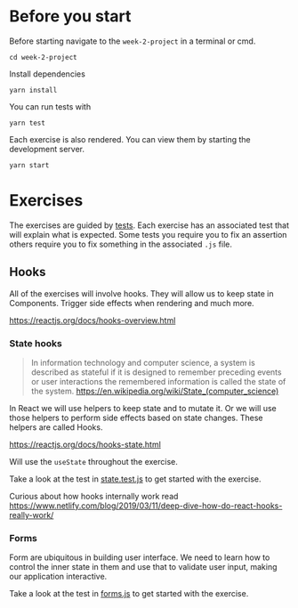 # Before you start

Before starting navigate to the `week-2-project` in a terminal or cmd.
```
cd week-2-project
```
Install dependencies
```
yarn install
```
You can run tests with 
```
yarn test
```

Each exercise is also rendered.
You can view them by starting the development server.
```
yarn start
```

# Exercises

The exercises are guided by [tests](./src/__tests__).
Each exercise has an associated test that will explain what is expected.
Some tests you require you to fix an assertion others require you to fix something in the associated `.js` file. 

## Hooks

All of the exercises will involve hooks.
They will allow us to keep state in Components. Trigger side effects when rendering and much more.

https://reactjs.org/docs/hooks-overview.html

### State hooks

> In information technology and computer science, a system is described as stateful if it is designed to remember preceding events or user interactions the remembered information is called the state of the system.
https://en.wikipedia.org/wiki/State_(computer_science)

In React we will use helpers to keep state and to mutate it.
Or we will use those helpers to perform side effects based on state changes.
These helpers are called Hooks.

https://reactjs.org/docs/hooks-state.html

Will use the `useState` throughout the exercise.

Take a look at the test in [state.test.js](./src/__tests__/state.test.js) to get started with the exercise.

Curious about how hooks internally work read
https://www.netlify.com/blog/2019/03/11/deep-dive-how-do-react-hooks-really-work/

### Forms

Form are ubiquitous in building user interface.
We need to learn how to control the inner state in them and use that to validate user input, making our application interactive.

Take a look at the test in [forms.js](./src/__tests__/forms.test.js) to get started with the exercise.
